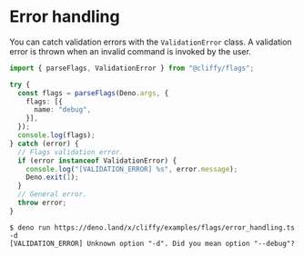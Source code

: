 # Error handling

You can catch validation errors with the `ValidationError` class. A validation
error is thrown when an invalid command is invoked by the user.

```typescript
import { parseFlags, ValidationError } from "@cliffy/flags";

try {
  const flags = parseFlags(Deno.args, {
    flags: [{
      name: "debug",
    }],
  });
  console.log(flags);
} catch (error) {
  // Flags validation error.
  if (error instanceof ValidationError) {
    console.log("[VALIDATION_ERROR] %s", error.message);
    Deno.exit(1);
  }
  // General error.
  throw error;
}
```

```console
$ deno run https://deno.land/x/cliffy/examples/flags/error_handling.ts -d
[VALIDATION_ERROR] Unknown option "-d". Did you mean option "--debug"?
```
